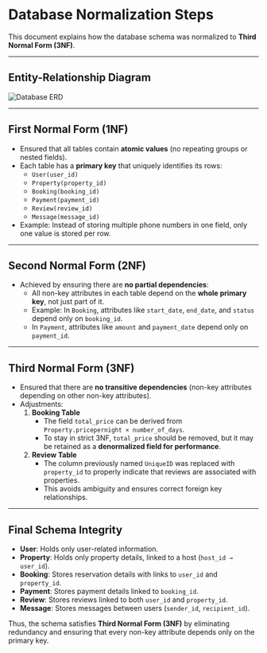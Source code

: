 # Database Normalization Steps

This document explains how the database schema was normalized to **Third Normal Form (3NF)**.

---

## Entity-Relationship Diagram
![Database ERD](https://drive.google.com/file/d/1ay7MZ9hvpF4BJ7bLqSUtK6ID42aBaKO9/view?usp=sharing)

---

## First Normal Form (1NF)
- Ensured that all tables contain **atomic values** (no repeating groups or nested fields).
- Each table has a **primary key** that uniquely identifies its rows:
  - `User(user_id)`
  - `Property(property_id)`
  - `Booking(booking_id)`
  - `Payment(payment_id)`
  - `Review(review_id)`
  - `Message(message_id)`
- Example: Instead of storing multiple phone numbers in one field, only one value is stored per row.

---

## Second Normal Form (2NF)
- Achieved by ensuring there are **no partial dependencies**:
  - All non-key attributes in each table depend on the **whole primary key**, not just part of it.
  - Example: In `Booking`, attributes like `start_date`, `end_date`, and `status` depend only on `booking_id`.
  - In `Payment`, attributes like `amount` and `payment_date` depend only on `payment_id`.

---

## Third Normal Form (3NF)
- Ensured that there are **no transitive dependencies** (non-key attributes depending on other non-key attributes).
- Adjustments:
  1. **Booking Table**
     - The field `total_price` can be derived from `Property.pricepernight × number_of_days`.
     - To stay in strict 3NF, `total_price` should be removed, but it may be retained as a **denormalized field for performance**.
  2. **Review Table**
     - The column previously named `UniqueID` was replaced with `property_id` to properly indicate that reviews are associated with properties.
     - This avoids ambiguity and ensures correct foreign key relationships.

---

## Final Schema Integrity
- **User**: Holds only user-related information.  
- **Property**: Holds only property details, linked to a host (`host_id → user_id`).  
- **Booking**: Stores reservation details with links to `user_id` and `property_id`.  
- **Payment**: Stores payment details linked to `booking_id`.  
- **Review**: Stores reviews linked to both `user_id` and `property_id`.  
- **Message**: Stores messages between users (`sender_id`, `recipient_id`).  

Thus, the schema satisfies **Third Normal Form (3NF)** by eliminating redundancy and ensuring that every non-key attribute depends only on the primary key.
